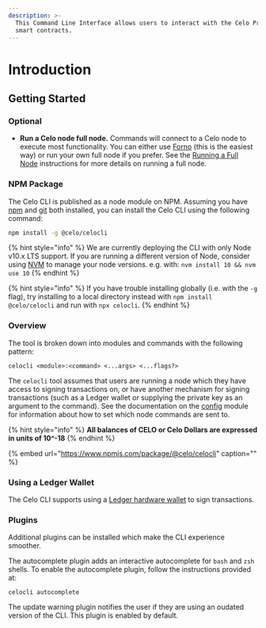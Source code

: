 ```yaml
---
description: >-
  This Command Line Interface allows users to interact with the Celo Protocol
  smart contracts.
---
```


# Introduction

## Getting Started

### **Optional**

* **Run a Celo node full node.** Commands will connect to a Celo node to execute most functionality. You can either use [Forno](../developer-guide/forno.md) \(this is the easiest way\) or run your own full node if you prefer. See the [Running a Full Node](../getting-started/mainnet/running-a-full-node-in-mainnet.md) instructions for more details on running a full node.

### NPM Package

The Celo CLI is published as a node module on NPM. Assuming you have [npm](https://www.npmjs.com/get-npm) and [git](https://git-scm.com/book/en/v2/Getting-Started-Installing-Git) both installed, you can install the Celo CLI using the following command:

```bash
npm install -g @celo/celocli
```

{% hint style="info" %}
We are currently deploying the CLI with only Node v10.x LTS support. If you are running a different version of Node, consider using [NVM](https://github.com/nvm-sh/nvm#installation-and-update) to manage your node versions. e.g. with: `nvm install 10 && nvm use 10`
{% endhint %}

{% hint style="info" %}
If you have trouble installing globally \(i.e. with the `-g` flag\), try installing to a local directory instead with `npm install @celo/celocli` and run with `npx celocli`.
{% endhint %}

### Overview

The tool is broken down into modules and commands with the following pattern:

```text
celocli <module>:<command> <...args> <...flags?>
```

The `celocli` tool assumes that users are running a node which they have access to signing transactions on, or have another mechanism for signing transactions \(such as a Ledger wallet or supplying the private key as an argument to the command\). See the documentation on the [config](commands/config.md) module for information about how to set which node commands are sent to.

{% hint style="info" %}
**All balances of CELO or Celo Dollars are expressed in units of 10^-18**
{% endhint %}

{% embed url="https://www.npmjs.com/package/@celo/celocli" caption="" %}

### Using a Ledger Wallet

The Celo CLI supports using a [Ledger hardware wallet](../celo-owner-guide/ledger.md) to sign transactions.

### Plugins

Additional plugins can be installed which make the CLI experience smoother.

The autocomplete plugin adds an interactive autocomplete for `bash` and `zsh` shells. To enable the autocomplete plugin, follow the instructions provided at:

```text
celocli autocomplete
```

The update warning plugin notifies the user if they are using an oudated version of the CLI. This plugin is enabled by default.

